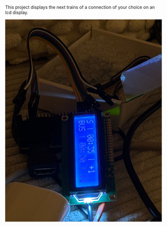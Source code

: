 This project displays the next trains of a connection of your choice on an lcd display. 

![alt text](prototype1.jpeg)